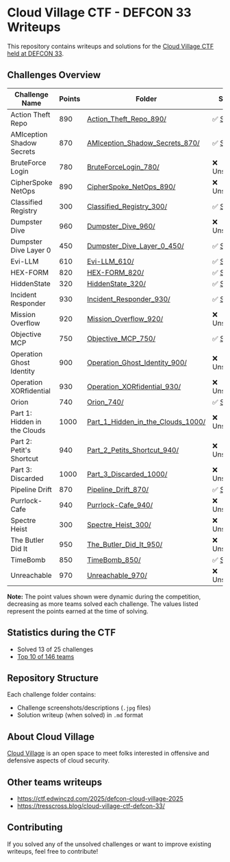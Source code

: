 # Cloud Village CTF - DEFCON 33 Writeups

This repository contains writeups and solutions for the [Cloud Village CTF held at DEFCON 33](https://www.cloud-village.org/dc33).


## Challenges Overview

| Challenge Name | Points | Folder | Status | Writeup By |
|----------------|--------|--------|--------|-----------|
| Action Theft Repo | 890 | [Action_Theft_Repo_890/](./Action_Theft_Repo_890/) | ✅ [Solved](./Action_Theft_Repo_890/Action_Theft_Repo.md) | [andoniaf](https://github.com/andoniaf)  |
| AMIception Shadow Secrets | 870 | [AMIception_Shadow_Secrets_870/](./AMIception_Shadow_Secrets_870/) | ✅ [Solved](./AMIception_Shadow_Secrets_870/AMIception_Shadow_Secrets.md) | *TBD* |
| BruteForce Login | 780 | [BruteForceLogin_780/](./BruteForceLogin_780/) | ❌ Unsolved | *TBD* |
| CipherSpoke NetOps | 890 | [CipherSpoke_NetOps_890/](./CipherSpoke_NetOps_890/) | ❌ Unsolved | *TBD* |
| Classified Registry | 300 | [Classified_Registry_300/](./Classified_Registry_300/) | ✅ [Solved](./Classified_Registry_300/Classified_Registry.md) | *TBD* |
| Dumpster Dive | 960 | [Dumpster_Dive_960/](./Dumpster_Dive_960/) | ❌ Unsolved | *TBD* |
| Dumpster Dive Layer 0 | 450 | [Dumpster_Dive_Layer_0_450/](./Dumpster_Dive_Layer_0_450/) | ✅ [Solved](./Dumpster_Dive_Layer_0_450/Dumpster_Dive_Layer_0.md) | *TBD* |
| Evi-LLM | 610 | [Evi-LLM_610/](./Evi-LLM_610/) | ✅ [Solved](./Evi-LLM_610/Evi-LLM.md) | *TBD* |
| HEX-FORM | 820 | [HEX-FORM_820/](./HEX-FORM_820/) | ✅ [Solved](./HEX-FORM_820/HEX-FORM.md) | *TBD* |
| HiddenState | 320 | [HiddenState_320/](./HiddenState_320/) | ✅ [Solved](./HiddenState_320/HiddenState.md) | *TBD* |
| Incident Responder | 930 | [Incident_Responder_930/](./Incident_Responder_930/) | ✅ [Solved](./Incident_Responder_930/Incident_Responder.md) | [andoniaf](https://github.com/andoniaf) |
| Mission Overflow | 920 | [Mission_Overflow_920/](./Mission_Overflow_920/) | ❌ Unsolved | *TBD* |
| Objective MCP | 750 | [Objective_MCP_750/](./Objective_MCP_750/) | ✅ [Solved](./Objective_MCP_750/Objective_MCP.md) | *TBD* |
| Operation Ghost Identity | 900 | [Operation_Ghost_Identity_900/](./Operation_Ghost_Identity_900/) | ❌ Unsolved | *TBD* |
| Operation XORfidential | 930 | [Operation_XORfidential_930/](./Operation_XORfidential_930/) | ❌ Unsolved | *TBD* |
| Orion | 740 | [Orion_740/](./Orion_740/) | ✅ [Solved](./Orion_740/Orion.md) | *TBD* |
| Part 1: Hidden in the Clouds | 1000 | [Part_1_Hidden_in_the_Clouds_1000/](./Part_1_Hidden_in_the_Clouds_1000/) | ❌ Unsolved | *TBD* |
| Part 2: Petit's Shortcut | 940 | [Part_2_Petits_Shortcut_940/](./Part_2_Petits_Shortcut_940/) | ❌ Unsolved | *TBD* |
| Part 3: Discarded | 1000 | [Part_3_Discarded_1000/](./Part_3_Discarded_1000/) | ❌ Unsolved | *TBD* |
| Pipeline Drift | 870 | [Pipeline_Drift_870/](./Pipeline_Drift_870/) | ✅ [Solved](./Pipeline_Drift_870/Pipeline_Drift.md) | *TBD* |
| Purrlock-Cafe | 940 | [Purrlock-Cafe_940/](./Purrlock-Cafe_940/) | ❌ Unsolved | *TBD* |
| Spectre Heist | 300 | [Spectre_Heist_300/](./Spectre_Heist_300/) | ❌ Unsolved? | *TBD* |
| The Butler Did It | 950 | [The_Butler_Did_It_950/](./The_Butler_Did_It_950/) | ❌ Unsolved | *TBD* |
| TimeBomb | 850 | [TimeBomb_850/](./TimeBomb_850/) | ✅ [Solved](./TimeBomb_850/TimeBomb.md) | [andoniaf](https://github.com/andoniaf) |
| Unreachable | 970 | [Unreachable_970/](./Unreachable_970/) | ❌ Unsolved | *TBD* |

**Note:** The point values shown were dynamic during the competition, decreasing as more teams solved each challenge. The values listed represent the points earned at the time of solving.

## Statistics during the CTF

- Solved 13 of 25 challenges
- [Top 10 of 146 teams](https://www.linkedin.com/posts/andoniaf_and-of-course-we-played-the-cloud-village-activity-7360351671010365440-KY9Y?utm_source=share&utm_medium=member_desktop&rcm=ACoAABwXlLYBgDIyRoRnbxBxhI0QvJbOMMm9SW0)

## Repository Structure

Each challenge folder contains:
- Challenge screenshots/descriptions (`.jpg` files)
- Solution writeup (when solved) in `.md` format

## About Cloud Village

[Cloud Village](https://www.cloud-village.org/) is an open space to meet folks interested in offensive and defensive aspects of cloud security.


## Other teams writeups
- https://ctf.edwinczd.com/2025/defcon-cloud-village-2025
- https://tresscross.blog/cloud-village-ctf-defcon-33/

## Contributing

If you solved any of the unsolved challenges or want to improve existing writeups, feel free to contribute!
